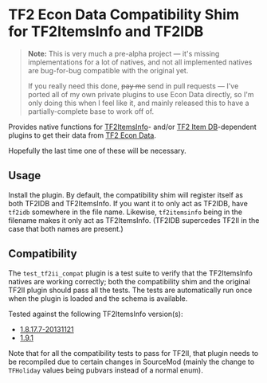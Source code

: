 # TF2 Econ Data Compatibility Shim for TF2ItemsInfo and TF2IDB

> **Note:** This is very much a pre-alpha project &mdash; it's missing implementations for a lot
> of natives, and not all implemented natives are bug-for-bug compatible with the original yet.
> 
> If you really need this done, ~~pay me~~ send in pull requests &mdash; I've ported all of my
> own private plugins to use Econ Data directly, so I'm only doing this when I feel like it,
> and mainly released this to have a partially-complete base to work off of.

Provides native functions for [TF2ItemsInfo][]- and/or [TF2 Item DB][]-dependent plugins to get
their data from [TF2 Econ Data][].

Hopefully the last time one of these will be necessary.

[TF2ItemsInfo]: https://forums.alliedmods.net/showthread.php?t=182918
[TF2 Item DB]: https://forums.alliedmods.net/showthread.php?t=255885
[TF2 Econ Data]: https://forums.alliedmods.net/showthread.php?t=315011

## Usage

Install the plugin.  By default, the compatibility shim will register itself as both TF2IDB and
TF2ItemsInfo.  If you want it to only act as TF2IDB, have `tf2idb` somewhere in the file name.
Likewise, `tf2itemsinfo` being in the filename makes it only act as TF2ItemsInfo.  (TF2IDB
supercedes TF2II in the case that both names are present.)

## Compatibility

The `test_tf2ii_compat` plugin is a test suite to verify that the TF2ItemsInfo natives are
working correctly; both the compatibility shim and the original TF2II plugin should pass all the
tests.  The tests are automatically run once when the plugin is loaded and the schema is
available.

Tested against the following TF2ItemsInfo version(s):
- [1.8.17.7-20131121](https://forums.alliedmods.net/showpost.php?p=1689522&postcount=1)
- [1.9.1](https://forums.alliedmods.net/showpost.php?p=2184857&postcount=1)

Note that for all the compatibility tests to pass for TF2II, that plugin needs to be recompiled
due to certain changes in SourceMod (mainly the change to `TFHoliday` values being pubvars
instead of a normal enum).
